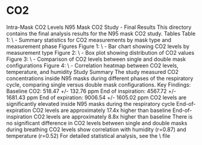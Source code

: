 # CO2
Intra-Mask CO2 Levels
N95 Mask CO2 Study - Final Results 
This directory contains the final analysis results for the N95 mask CO2 study. 
Tables 
Table 1: \ - Summary statistics for CO2 measurements by mask type and measurement phase 
Figures 
Figure 1: \ - Bar chart showing CO2 levels by measurement type
Figure 2: \ - Box plot showing distribution of CO2 values
Figure 3: \ - Comparison of CO2 levels between single and double mask configurations
Figure 4: \ - Correlation heatmap between CO2 levels, temperature, and humidity 
Study Summary 
The study measured CO2 concentrations inside N95 masks during different phases of the respiratory cycle,
comparing single versus double mask configurations. 
Key Findings: 
Baseline CO2: 518.47 +/- 132.76 ppm
End of inspiration: 4567.72 +/- 1681.43 ppm
End of expiration: 9006.54 +/- 1605.02 ppm
CO2 levels are significantly elevated inside N95 masks during the respiratory cycle
End-of-expiration CO2 levels are approximately 17.4x higher than baseline
End-of-inspiration CO2 levels are approximately 8.8x higher than baseline
There is no significant difference in CO2 levels between single and double masks during breathing
CO2 levels show correlation with humidity (r=0.87) and temperature (r=0.52) 
For detailed statistical analysis, see the \ file
